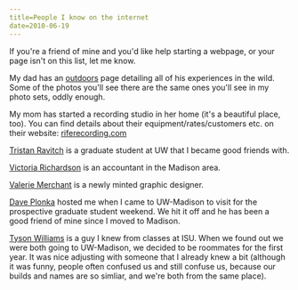 ```yaml
---
title=People I know on the internet
date=2010-06-19
---
```


If you're a friend of mine and you'd like help starting a webpage, or your page
isn't on this list, let me know.

My dad has an <a href="http://dave.tycho.ws/Outdoors">outdoors</a>
page detailing all of his experiences in the wild. Some of the photos
you'll see there are the same ones you'll see in my photo sets, oddly
enough.

My mom has started a recording studio in her home (it's a beautiful
place, too). You can find details about their
equipment/rates/customers etc. on their website: <a
href="http://riferecording.com">riferecording.com</a> 

[Tristan Ravitch][1] is a graduate student at UW that I became good
friends with.

[Victoria Richardson][2] is an accountant in the Madison area.

<a href="http://cargocollective.com/vmerch">Valerie Merchant</a> is a
newly minted graphic designer.

<a href="http://net.doit.wisc.edu/~plonka/">Dave Plonka</a> hosted me
when I came to UW-Madison to visit for the prospective graduate
student weekend. We hit it off and he has been a good friend of mine
since I moved to Madison.

<a href="http://pages.cs.wisc.edu/~tdw/">Tyson Williams</a> is a guy I
knew from classes at ISU. When we found out we were both going to
UW-Madison, we decided to be roommates for the first year. It was nice
adjusting with someone that I already knew a bit (although it was
funny, people often confused us and still confuse us, because our
builds and names are so simliar, and we're both from the same place).

 [1]: http://nochair.net
 [2]: http://accountabilityaccounting.com/
